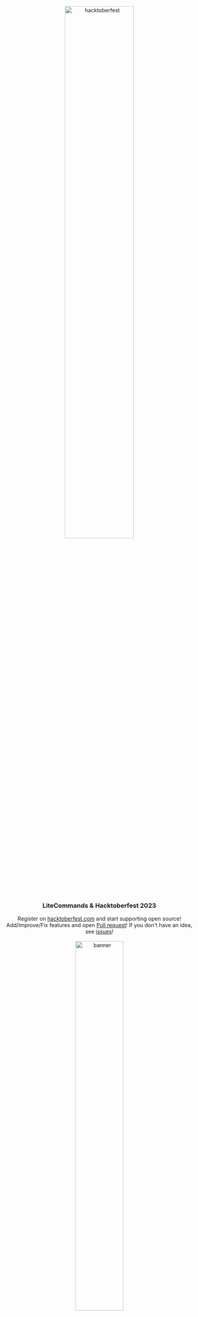 
<div align="center"><img src="https://github.com/Rollczi/LiteCommands/assets/49173834/c3f218a0-268a-419d-899d-703ab0501ff0" alt="hacktoberfest" width="60%"/></div>
<div align="center"><h3>LiteCommands & Hacktoberfest 2023</h3></div>
<div align="center">Register on <a href="https://hacktoberfest.com/">hacktoberfest.com</a> and start supporting open source!</div>
<div align="center">Add/Improve/Fix features and open <a href="https://github.com/Rollczi/LiteCommands/pulls">Pull request</a>! If you don't have an idea, see  <a href="https://github.com/Rollczi/LiteCommands/issues">issues</a>!</div>
<br>
<div align="center"><img src="https://savemc.pl/files/litecommandsbanner.png" alt="banner" width="50%"/></div>

# ☄️ LiteCommands [![dependency](https://repo.panda-lang.org/api/badge/latest/releases/dev/rollczi/litecommands/core?color=53a2f9&name=LiteCommands)](https://repo.panda-lang.org/#/releases/dev/rollczi/litecommands) [![Donate](https://img.shields.io/badge/Donate-PayPal-green.svg)](https://www.paypal.com/paypalme/NDejlich) [![Discord](https://img.shields.io/discord/896933084983877662?color=8f79f4&label=Lite%20Discord)](https://img.shields.io/discord/896933084983877662?color=8f79f4&label=Lite%20Discord)

#### Command framework for Velocity, Bukkit, Paper, BungeeCord, Minestom, JDA and your other implementations.

Helpful links:

- [Support Discord](https://discord.gg/6cUhkj6uZJ)
- [GitHub issues](https://github.com/Rollczi/LiteCommands/issues)
- [Documentation](https://docs.rollczi.dev/)

#### Examples:

- [Bukkit Example](https://github.com/Rollczi/LiteCommands/tree/master/examples/bukkit)
- [Velocity Example](https://github.com/Rollczi/LiteCommands/tree/master/examples/velocity)
- [ChatGPT Example](https://github.com/Rollczi/LiteCommands/tree/master/examples/bukkit-chatgpt)
- [Bukkit (with Adventure Platform)](https://github.com/Rollczi/LiteCommands/tree/master/examples/bukkit-adventure-platform)

### Panda Repository (Maven or Gradle)  ❤️

```xml

<repository>
    <id>panda-repository</id>
    <url>https://repo.panda-lang.org/releases</url>
</repository>
```

```groovy
maven { url "https://repo.panda-lang.org/releases" }
```

### Dependencies (Maven or Gradle)

Framework Core

```xml

<dependency>
    <groupId>dev.rollczi</groupId>
    <artifactId>litecommands-core</artifactId>
    <version>3.0.0-BETA-pre22</version>
</dependency>
```

```groovy
implementation 'dev.rollczi:litecommands-core:3.0.0-BETA-pre22'
```

### First Simple Command

`/hello-world <name> <amount>`  
`/hello-world message <text...>`  

```java

@Command(name = "hello-world")
@Permission("dev.rollczi.helloworld")
public class HelloWorldCommand {

    @Execute
    public void command(@Context CommandSender sender, @Arg String name, @Arg int amount) {
        for (int i = 0; i < amount; i++) {
            sender.sendMessage("Hello " + name);
        }
    }
    
    @Execute(name = "message")
    public void subcommand(@Context CommandSender sender, @Join String text) {
        sender.sendMessage(text);
    }

}
```

Register your first command in plugin main class: (in this case for Bukkit)

```java
this.liteCommands = LiteBukkitFactory.builder("example-plugin")
    .commands(LiteCommandsAnnotations.of(
        new HelloWorldCommand()
    ))
    .build();
```

### Bukkit Platform Dependencies (Maven or Gradle)

Add this to your dependencies if you want to use ready-made implementation for bukkit.

```kts
implementation("dev.rollczi:litecommands-bukkit:3.0.0-BETA-pre22")
```

```xml
<dependency>
    <groupId>dev.rollczi</groupId>
    <artifactId>litecommands-bukkit</artifactId>
    <version>3.0.0-BETA-pre22</version>
</dependency>
```

#### Platforms
- Velocity `litecommands-velocity`
- Bukkit `litecommands-bukkit`
- BungeeCord `litecommands-bungee`
- Minestom `litecommands-minestom`
- JDA `litecommands-jda`

#### Extensions:
- Adventure `litecommands-adventure`
- Adventure Platform `litecommands-adventure-platform`
- ChatGPT `litecommands-chatgpt`

### Add -parameters to your compiler to use all features of LiteCommands
Gradle
```groovy
tasks.withType(JavaCompile) {
    options.compilerArgs << "-parameters"
}
```
Gradle KTS
```kotlin
tasks.withType<JavaCompile> {
    options.compilerArgs.add("-parameters")
}
```
Maven
```xml
<plugin>
  <groupId>org.apache.maven.plugins</groupId>
  <artifactId>maven-compiler-plugin</artifactId>
  <version>3.8.1</version>
  <configuration>
    <compilerArgs>
      <arg>-parameters</arg>
    </compilerArgs>
  </configuration>
</plugin>
```

#### Dependencies used
- [panda-lang/expressible](https://github.com/panda-lang/expressible)
- [JetBrains/java-annotations](https://github.com/JetBrains/java-annotations)
#### Plugins that use LiteCommands:

- [EternalCore](https://github.com/EternalCodeTeam/EternalCore)
- [EternalCombat](https://github.com/EternalCodeTeam/EternalCombat)
- [ChatFormatter](https://github.com/EternalCodeTeam/ChatFormatter)
